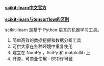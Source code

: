 #### [scikit-learn中文官方](http://sklearn.apachecn.org/#/docs/79)

[**scikit-learn与tensorflow的区别**](https://www.jianshu.com/p/0837b7c6ce10)

scikit-learn 是基于 Python 语言的机器学习工具。

1. 简单高效的数据挖掘和数据分析工具
2. 可供大家在各种环境中重复使用
3. 建立在 NumPy ，SciPy 和 matplotlib 上
4. 开源，可商业使用 - BSD许可证

